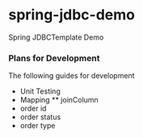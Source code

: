 # spring-jdbc-demo
Spring JDBCTemplate Demo 

### Plans for Development
The following guides for development

* Unit Testing
* Mapping
  ** joinColumn
* order id
* order status
* order type
